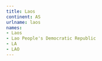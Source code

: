 ```yaml
---
title: Laos
continent: AS
urlname: laos
names:
- Laos
- Lao People's Democratic Republic
- LA
- LAO
---
```


